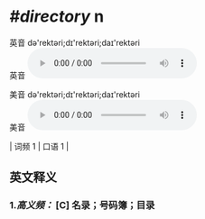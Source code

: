 # ***\#directory*** n
英音 də'rektəri;dɪ'rektəri;daɪ'rektəri  
英音
<audio src="./media/directory1.aac" controls="controls"></audio>

美音 də'rektəri;dɪ'rektəri;daɪ'rektəri  
美音
<audio src="./media/directory2.aac" controls="controls"></audio>



| 词频 1 | 口语 1 |  

英文释义
---
### 1.*高义频：* **[C] 名录；号码簿；目录**  


